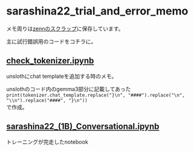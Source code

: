 # sarashina22_trial_and_error_memo

メモ周りは[zennのスクラップ](https://zenn.dev/kurogane/scraps/b61e976ff1d93f)に保存しています。

主に試行錯誤用のコードをコチラに。


## [check_tokenizer.ipynb](https://github.com/kuroganegames/sarashina22_trial_and_error_memo/blob/main/check_tokenizer.ipynb)

unslothにchat templateを追加する時のメモ。

unslothのコード内のgemma3部分に記載してあった<br/>
`print(tokenizer.chat_template.replace("}\n", "####").replace("\n", "\\n").replace("####", "}\n"))`<br/>
で作成。


## [sarashina22_(1B)_Conversational.ipynb](https://github.com/kuroganegames/sarashina22_trial_and_error_memo/blob/main/sarashina22_(1B)_Conversational.ipynb)

トレーニングが完走したnotebook

